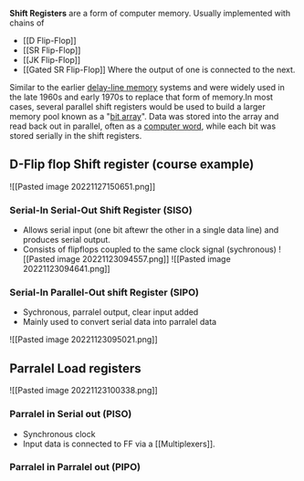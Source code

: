 **Shift Registers** are a form of computer memory. Usually implemented with chains of
- [[D Flip-Flop]] 
- [[SR Flip-Flop]] 
- [[JK Flip-Flop]] 
- [[Gated SR Flip-Flop]]
Where the output of one is connected to the next.

Similar to the earlier [delay-line memory](https://en.wikipedia.org/wiki/Delay-line_memory "Delay-line memory") systems and were widely used in the late 1960s and early 1970s to replace that form of memory.In most cases, several parallel shift registers would be used to build a larger memory pool known as a "[bit array](https://en.wikipedia.org/wiki/Bit_array "Bit array")". Data was stored into the array and read back out in parallel, often as a [computer word](https://en.wikipedia.org/wiki/Computer_word "Computer word"), while each bit was stored serially in the shift registers.

## D-Flip flop Shift register (course example)

![[Pasted image 20221127150651.png]]


### Serial-In Serial-Out Shift Register (SISO)

- Allows serial input (one bit aftewr the other in a single data line) and produces serial output. 
- Consists of flipflops coupled to the same clock signal (sychronous)
![[Pasted image 20221123094557.png]]
![[Pasted image 20221123094641.png]]
### Serial-In Parallel-Out shift Register (SIPO)
- Sychronous, parralel output, clear input added
- Mainly used to convert serial data into parralel data

![[Pasted image 20221123095021.png]]

## Parralel Load registers
![[Pasted image 20221123100338.png]]

### Parralel in Serial out (PISO)

- Synchronous clock
- Input data is connected to FF via a [[Multiplexers]].

### Parralel in Parralel out (PIPO)



